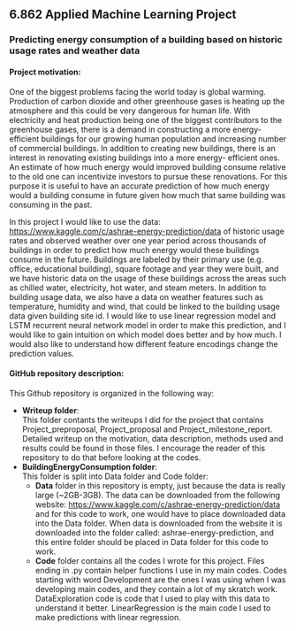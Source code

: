 ## 6.862 Applied Machine Learning Project


### Predicting energy consumption of a building based on historic usage rates and weather data 


#### Project motivation:

One of the biggest problems facing the world today is global warming. Production of carbon dioxide and other greenhouse gases is heating up the atmosphere and this could be very dangerous for human life. With electricity and heat production being one of the biggest contributors to the greenhouse gases, there is a demand in constructing a more energy-efficient buildings for our growing human population and increasing number of commercial buildings. In addition to creating new buildings, there is an interest in renovating existing buildings into a more energy- efficient ones. An estimate of how much energy would improved building consume relative to the old one can incentivize investors to pursue these renovations. For this purpose it is useful to have an accurate prediction of how much energy would a building consume in future given how much that same building was consuming in the past. 

In this project I would like to use the data: https://www.kaggle.com/c/ashrae-energy-prediction/data of historic usage rates and observed weather over one year period across thousands of buildings in order to predict how much energy would these buildings consume in the future. Buildings are labeled by their primary use (e.g. office, educational building), square footage and year they were built, and we have historic data on the usage of these buildings across the areas such as chilled water, electricity, hot water, and steam meters. In addition to building usage data, we also have a data on weather features such as temperature, humidity and wind, that could be linked to the building usage data given building site id. I would like to use linear regression model and LSTM recurrent neural network model in order to make this prediction, and I would like to gain intuition on which model does better and by how much. I would also like to understand how different feature encodings change the prediction values.


#### GitHub repository description:
This Github repository is organized in the following way:
* **Writeup folder**:  
This folder contants the writeups I did for the project that contains Project_preproposal, Project_proposal and Project_milestone_report. Detailed writeup on the motivation, data description, methods used and results could be found in those files. I encourage the reader of this repository to do that before looking at the codes.
* **BuildingEnergyConsumption folder**:  
This folder is split into Data folder and Code folder:
  * **Data** folder in this repository is empty, just because the data is really large (~2GB-3GB). The data can be downloaded from the following website: https://www.kaggle.com/c/ashrae-energy-prediction/data and for this code to work, one would have to place downloaded data into the Data folder. When data is downloaded from the website it is downloaded into the folder called: ashrae-energy-prediction, and this entire folder should be placed in Data folder for this code to work. 
  * **Code** folder contains all the codes I wrote for this project. Files ending in .py contain helper functions I use in my main codes. Codes starting with word Development are the ones I was using when I was developing main codes, and they contain a lot of my skratch work. DataExploration code is code that I used to play with this data to understand it better. LinearRegression is the main code I used to make predictions with linear regression. 



